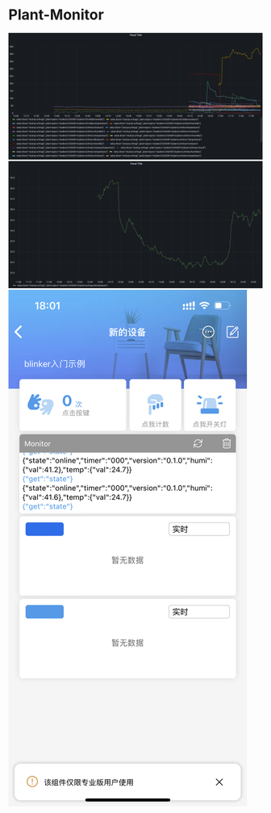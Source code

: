 # Plant-Monitor
![Classmates' data](https://github.com/qqs0616/Plant-Monitor/blob/main/data/classmates%20data.png)
![monistore data](https://github.com/qqs0616/Plant-Monitor/blob/main/data/temperature%20data.png)
![App Interface](https://github.com/qqs0616/Plant-Monitor/blob/main/data/blinker%20app%20data.png)
